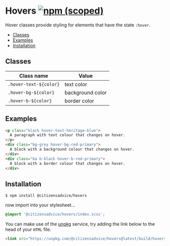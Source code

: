 # Hovers [![npm (scoped)](https://img.shields.io/npm/v/@citizensadvice/hovers.svg)](https://www.npmjs.com/package/@citizensadvice/hovers)

Hover classes provide styling for elements that have the state `:hover`.

- [Classes](#classes)
- [Examples](#examples)
- [Installation](#installation)

## Classes

| Class name             | Value            |
| ---------------------- | ---------------- |
| `.hover-text-${color}` | text color       |
| `.hover-bg-${color}`   | background color |
| `.hover-b-${color}`    | border color     |

## Examples

```html
<p class="black hover-text-heritage-blue">
  A paragraph with text colour that changes on hover.
</p>
<div class="bg-grey hover-bg-red-primary">
  A block with a background colour that changes on hover.
</div>
<div class="ba b-black hover-b-red-primary">
  A block with a border colour that changes on hover.
</div>
```

## Installation

```shell
$ npm install @citizensadvice/hovers
```

now import into your stylesheet...

```scss
@import '@citizensadvice/hovers/index.scss';
```

You can make use of the [unpkg](https://unpkg.com) service, try adding the link below to the head of your `HTML` file.

```html
<link src="https://unpkg.com/@citizensadvice/hovers@latest/build/hovers.css" />
```
